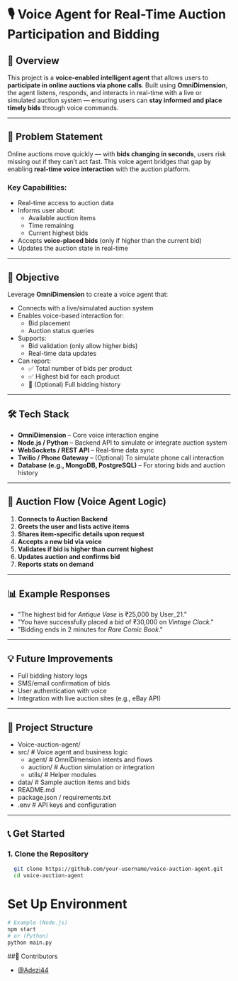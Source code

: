 # 🎙️ Voice Agent for Real-Time Auction Participation and Bidding

## 🧠 Overview

This project is a **voice-enabled intelligent agent** that allows users to **participate in online auctions via phone calls**. Built using **OmniDimension**, the agent listens, responds, and interacts in real-time with a live or simulated auction system — ensuring users can **stay informed and place timely bids** through voice commands.

---

## 🚀 Problem Statement

Online auctions move quickly — with **bids changing in seconds**, users risk missing out if they can’t act fast. This voice agent bridges that gap by enabling **real-time voice interaction** with the auction platform.

### Key Capabilities:
- Real-time access to auction data
- Informs user about:
  - Available auction items
  - Time remaining
  - Current highest bids
- Accepts **voice-placed bids** (only if higher than the current bid)
- Updates the auction state in real-time

---

## 🎯 Objective

Leverage **OmniDimension** to create a voice agent that:

- Connects with a live/simulated auction system
- Enables voice-based interaction for:
  - Bid placement
  - Auction status queries
- Supports:
  - Bid validation (only allow higher bids)
  - Real-time data updates
- Can report:
  - ✅ Total number of bids per product  
  - ✅ Highest bid for each product  
  - 🏅 (Optional) Full bidding history  

---

## 🛠️ Tech Stack

- **OmniDimension** – Core voice interaction engine
- **Node.js / Python** – Backend API to simulate or integrate auction system
- **WebSockets / REST API** – Real-time data sync
- **Twilio / Phone Gateway** – (Optional) To simulate phone call interaction
- **Database (e.g., MongoDB, PostgreSQL)** – For storing bids and auction history

---

## 🔄 Auction Flow (Voice Agent Logic)

1. **Connects to Auction Backend**
2. **Greets the user and lists active items**
3. **Shares item-specific details upon request**
4. **Accepts a new bid via voice**
5. **Validates if bid is higher than current highest**
6. **Updates auction and confirms bid**
7. **Reports stats on demand**

---

## 📊 Example Responses

- "The highest bid for *Antique Vase* is ₹25,000 by User_21."
- "You have successfully placed a bid of ₹30,000 on *Vintage Clock*."
- "Bidding ends in 2 minutes for *Rare Comic Book*."

---

## 💡 Future Improvements

- Full bidding history logs
- SMS/email confirmation of bids
- User authentication with voice
- Integration with live auction sites (e.g., eBay API)

---

## 📁 Project Structure
- Voice-auction-agent/
 - src/ # Voice agent and business logic
   - agent/ # OmniDimension intents and flows
   - auction/ # Auction simulation or integration
   - utils/ # Helper modules
- data/ # Sample auction items and bids
- README.md
- package.json / requirements.txt
- .env # API keys and configuration


---

## 📞 Get Started

### 1. Clone the Repository
```bash
  git clone https://github.com/your-username/voice-auction-agent.git
  cd voice-auction-agent
```
# Set Up Environment
```bash
# Example (Node.js)
npm start
# or (Python)
python main.py
```
##🙌 Contributors
- [@Adezi44](https://github.com/Adezi44)
